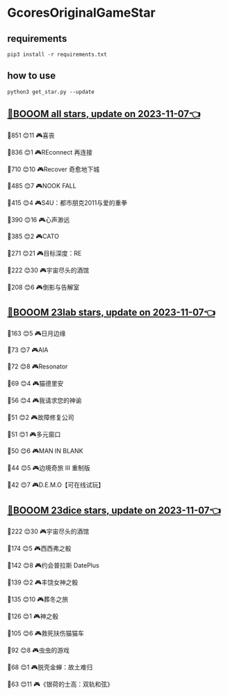 # GcoresOriginalGameStar

## requirements
```
pip3 install -r requirements.txt
```

## how to use
```
python3 get_star.py --update
```

## [🔗BOOOM all stars, update on 2023-11-07👈](https://raw.githack.com/sichaozhang1112/GcoresOriginalGameStar/main/all.html) 
🌟851 😊11  🎮喜丧                 

🌟836 😊1   🎮REconnect 再连接      

🌟710 😊10  🎮Recover 奇愈地下城      

🌟485 😊7   🎮NOOK FALL          

🌟415 😊4   🎮S4U：都市朋克2011与爱的重拳  

🌟390 😊16  🎮心声渺远               

🌟385 😊2   🎮CATO               

🌟271 😊21  🎮目标深度：RE            

🌟222 😊30  🎮宇宙尽头的酒馆            

🌟208 😊6   🎮倒影与告解室             

## [🔗BOOOM 23lab stars, update on 2023-11-07👈](https://raw.githack.com/sichaozhang1112/GcoresOriginalGameStar/main/23lab.html) 
🌟163 😊5   🎮日月边缘               

🌟73  😊7   🎮AIA                

🌟72  😊8   🎮Resonator          

🌟69  😊4   🎮猫德里安               

🌟56  😊4   🎮我请求您的神谕            

🌟51  😊2   🎮故障修复公司             

🌟51  😊1   🎮多元窗口               

🌟50  😊6   🎮MAN IN BLANK       

🌟44  😊5   🎮边境奇旅 III 重制版       

🌟42  😊7   🎮D.E.M.O【可在线试玩】     

## [🔗BOOOM 23dice stars, update on 2023-11-07👈](https://raw.githack.com/sichaozhang1112/GcoresOriginalGameStar/main/23dice.html) 
🌟222 😊30  🎮宇宙尽头的酒馆            

🌟174 😊5   🎮西西弗之骰              

🌟142 😊8   🎮约会普拉斯 DatePlus     

🌟139 😊2   🎮丰饶女神之骰             

🌟135 😊10  🎮葬冬之旅               

🌟126 😊1   🎮神之骰                

🌟105 😊6   🎮救死扶伤猫猫车            

🌟92  😊8   🎮虫虫的游戏              

🌟68  😊1   🎮脱壳金蝉：故土难归          

🌟63  😊11  🎮《银荷的士高：双轨和弦》       

